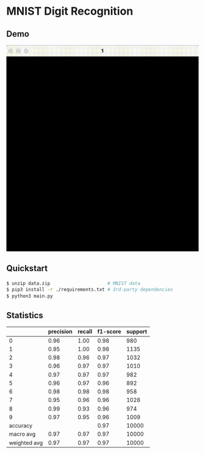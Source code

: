 # MNIST Digit Recognition

## Demo

![demo](./demo.gif)

## Quickstart

```sh
$ unzip data.zip                     # MNIST data
$ pip3 install -r ./requirements.txt # 3rd-party dependencies
$ python3 main.py
```

## Statistics

|              | precision | recall | f1-score | support |
|--------------|-----------|--------|----------|---------|
|            0 |      0.96 |   1.00 |     0.98 |     980 |
|            1 |      0.95 |   1.00 |     0.98 |    1135 |
|            2 |      0.98 |   0.96 |     0.97 |    1032 |
|            3 |      0.96 |   0.97 |     0.97 |    1010 |
|            4 |      0.97 |   0.97 |     0.97 |     982 |
|            5 |      0.96 |   0.97 |     0.96 |     892 |
|            6 |      0.98 |   0.98 |     0.98 |     958 |
|            7 |      0.95 |   0.96 |     0.96 |    1028 |
|            8 |      0.99 |   0.93 |     0.96 |     974 |
|            9 |      0.97 |   0.95 |     0.96 |    1009 |
|     accuracy |           |        |     0.97 |   10000 |
|    macro avg |      0.97 |   0.97 |     0.97 |   10000 |
| weighted avg |      0.97 |   0.97 |     0.97 |   10000 |
